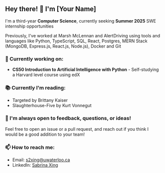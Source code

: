 ## Hey there! 👋 I'm [Your Name]

I'm a third-year **Computer Science**, currently seeking **Summer 2025** SWE internship opportunities

Previously, I've worked at Marsh McLennan and AlertDriving using tools and languages like Python, TypeScript, SQL, React, Postgres, MERN Stack (MongoDB, Express.js, React.js, Node.js), Docker and Git

### 🔭 Currently working on:
- **CS50 Introduction to Artificial Intelligence with Python** - Self-studying a Harvard level course using edX

### 📚 Currently I'm reading:
- Targeted by Brittany Kaiser
- Slaughterhouse-Five by Kurt Vonnegut

### 🤔 I'm always open to feedback, questions, or ideas!
Feel free to open an issue or a pull request, and reach out if you think I would be a good addition to your team!

### 📫 How to reach me:
- Email: s2xing@uwaterloo.ca
- LinkedIn: [Sabrina Xing](https://www.linkedin.com/in/sabrina-xing/)

